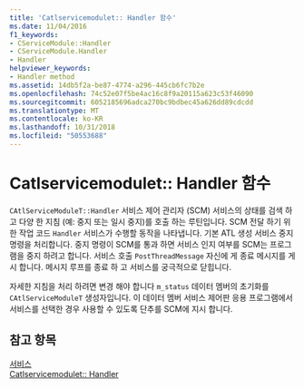 ```yaml
---
title: 'Catlservicemodulet:: Handler 함수'
ms.date: 11/04/2016
f1_keywords:
- CServiceModule::Handler
- CServiceModule.Handler
- Handler
helpviewer_keywords:
- Handler method
ms.assetid: 14db5f2a-be87-4774-a296-445cb6fc7b2e
ms.openlocfilehash: 74c52e07f5be4ac16c8f9a20115a623c53f46090
ms.sourcegitcommit: 6052185696adca270bc9bdbec45a626dd89cdcdd
ms.translationtype: MT
ms.contentlocale: ko-KR
ms.lasthandoff: 10/31/2018
ms.locfileid: "50553688"
---
```

# <a name="catlservicemodulethandler-function"></a>Catlservicemodulet:: Handler 함수

`CAtlServiceModuleT::Handler` 서비스 제어 관리자 (SCM) 서비스의 상태를 검색 하 고 다양 한 지침 (예: 중지 또는 일시 중지)를 호출 하는 루틴입니다. SCM 전달 하기 위한 작업 코드 `Handler` 서비스가 수행할 동작을 나타냅니다. 기본 ATL 생성 서비스 중지 명령을 처리합니다. 중지 명령이 SCM를 통과 하면 서비스 인지 여부를 SCM는 프로그램을 중지 하려고 합니다. 서비스 호출 `PostThreadMessage` 자신에 게 종료 메시지를 게시 합니다. 메시지 루프를 종료 하 고 서비스를 궁극적으로 닫힙니다.

자세한 지침을 처리 하려면 변경 해야 합니다 `m_status` 데이터 멤버의 초기화를 `CAtlServiceModuleT` 생성자입니다. 이 데이터 멤버 서비스 제어판 응용 프로그램에서 서비스를 선택한 경우 사용할 수 있도록 단추를 SCM에 지시 합니다.

## <a name="see-also"></a>참고 항목

[서비스](../atl/atl-services.md)<br/>
[Catlservicemodulet:: Handler](../atl/reference/catlservicemodulet-class.md#handler)

